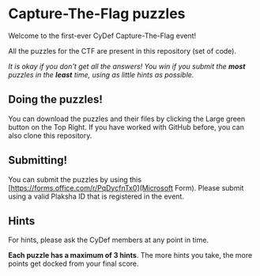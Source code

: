 # Capture-The-Flag puzzles

Welcome to the first-ever CyDef Capture-The-Flag event!

All the puzzles for the CTF are present in this repository (set of code).

*It is okay if you don't get all the answers! You win if you submit the **most** puzzles in the **least** time, using as little hints as possible.*

## Doing the puzzles!

You can download the puzzles and their files by clicking the Large green button on the Top Right. If you have worked with GitHub before, you can also clone this repository.

## Submitting!

You can submit the puzzles by using this [https://forms.office.com/r/PqDycfnTx0](Microsoft Form). Please submit using a valid Plaksha ID that is registered in the event.

## Hints

For hints, please ask the CyDef members at any point in time. 

**Each puzzle has a maximum of 3 hints**. The more hints you take, the more points get docked from your final score.
